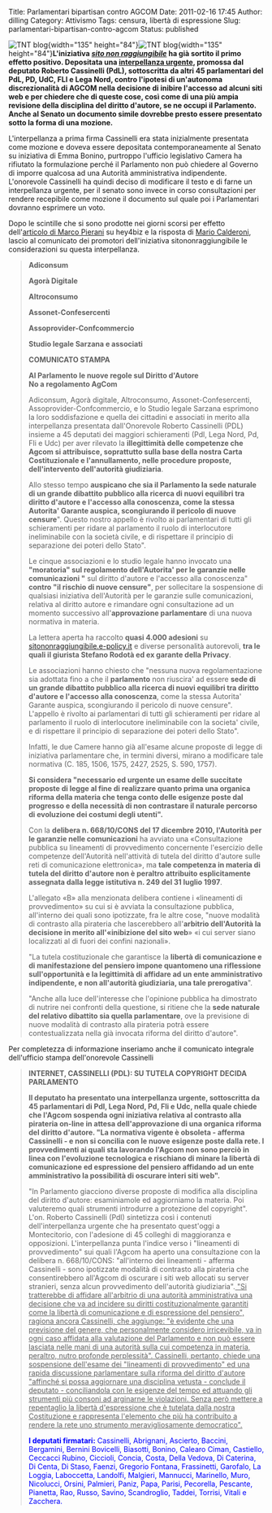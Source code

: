 Title: Parlamentari bipartisan contro AGCOM
Date: 2011-02-16 17:45
Author: dilling
Category: Attivismo
Tags: censura, libertà di espressione
Slug: parlamentari-bipartisan-contro-agcom
Status: published

![TNT blog](http://blog.tntvillage.scambioetico.org/wp-content/uploads/2011/02/1582630_agcom.jpg){width="135" height="84"}![TNT blog](http://www.sterpa.it/wp-content/uploads/2011/02/camera_deputati_logo.png){width="135" height="84"}**L'iniziativa [*sito non raggiungibile*](http://sitononraggiungibile.e-policy.it) ha già sortito il primo effetto positivo. Depositata una [interpellanza urgente](http://blog.tntvillage.scambioetico.org/wp-content/uploads/2011/02/interpellanza.pdf), promossa dal deputato Roberto Cassinelli (PdL), sottoscritta da altri 45 parlamentari del PdL, PD, UdC, FLI e Lega Nord, contro l'ipotesi di un'autonoma discrezionalità di AGCOM nella decisione di inibire l'accesso ad alcuni siti web e per chiedere che di queste cose, così come di una più ampia revisione della disciplina del diritto d'autore, se ne occupi il Parlamento. Anche al Senato un documento simile dovrebbe presto essere presentato sotto la forma di una mozione.**

**<!--more-->**

L'interpellanza a prima firma Cassinelli era stata inizialmente presentata come mozione e doveva essere depositata contemporaneamente al Senato su iniziativa di Emma Bonino, purtroppo l'ufficio legislativo Camera ha rifiutato la formulazione perché il Parlamento non può chiedere al Governo di imporre qualcosa ad una Autorità amministrativa indipendente. L'onorevole Cassinelli ha quindi deciso di modificare il testo e di farne un interpellanza urgente, per il senato sono invece in corso consultazioni per rendere recepibile come mozione il documento sul quale poi i Parlamentari dovranno esprimere un voto.

Dopo le scintille che si sono prodotte nei giorni scorsi per effetto dell'[articolo di Marco Pierani](http://www.key4biz.it/News/2011/02/14/Policy/Marco_Pierani_diritto_d_autore_agcom_fimi_Confindustria_Cultura_Italia_walled_garden.html) su hey4biz e la risposta di [Mario Calderoni](http://www.key4biz.it/News/2011/02/15/Policy/Marco_Pierani_diritto_d_autore_agcom_audiovisivo_proprieta_intellettuale_contenuti_online_privacy.html), lascio al comunicato dei promotori dell'iniziativa sitononraggiungibile le considerazioni su questa interpellanza.

> **Adiconsum**
>
> **Agorà Digitale**
>
> **Altroconsumo**
>
> **Assonet-Confesercenti**
>
> **Assoprovider-Confcommercio**
>
> **Studio legale Sarzana e associati**
>
> **COMUNICATO STAMPA**
>
> **Al Parlamento le nuove regole sul Diritto d'Autore  
> No a regolamento AgCom**
>
> Adiconsum, Agorà digitale, Altroconsumo, Assonet-Confesercenti, Assoprovider-Confcommercio, e lo Studio legale Sarzana esprimono la loro soddisfazione e quella dei cittadini e associati in merito alla interpellanza presentata dall'Onorevole Roberto Cassinelli (PDL) insieme a 45 deputati dei maggiori schieramenti (Pdl, Lega Nord, Pd, Fli e Udc) per aver rilevato la **illegittimità delle competenze che Agcom si attribuisce, soprattutto sulla base della nostra Carta Costituzionale e l'annullamento, nelle procedure proposte, dell'intervento dell'autorità giudiziaria**.
>
> Allo stesso tempo **auspicano che sia il Parlamento la sede naturale di un grande dibattito pubblico alla ricerca di nuovi equilibri tra diritto d'autore e l'accesso alla conoscenza, come la stessa Autorita' Garante auspica, scongiurando il pericolo di nuove censure**". Questo nostro appello è rivolto ai parlamentari di tutti gli schieramenti per ridare al parlamento il ruolo di interlocutore ineliminabile con la società civile, e di rispettare il principio di separazione dei poteri dello Stato".
>
> Le cinque associazioni e lo studio legale hanno invocato una **"moratoria" sul regolamento dell'Autorita' per le garanzie nelle comunicazioni "** sul diritto d'autore e l'accesso alla conoscenza" **contro "il rischio di nuove censure"**, per sollecitare la sospensione di qualsiasi iniziativa dell'Autorità per le garanzie sulle comunicazioni, relativa al diritto autore e rimandare ogni consultazione ad un momento successivo all'**approvazione parlamentare** di una nuova normativa in materia.
>
> La lettera aperta ha raccolto **quasi 4.000 adesioni** su [sitononraggiungibile.e-policy.it](sitononraggiungibile.e-policy.it) e diverse personalità autorevoli, **tra le quali il giurista Stefano Rodotà ed ex garante della Privacy**.
>
> Le associazioni hanno chiesto che "nessuna nuova regolamentazione sia adottata fino a che il **parlamento** non riuscira' ad essere **sede di un grande dibattito pubblico alla ricerca di nuovi equilibri tra diritto d'autore e l'accesso alla conoscenza**, come la stessa Autorita' Garante auspica, scongiurando il pericolo di nuove censure". L'appello è rivolto ai parlamentari di tutti gli schieramenti per ridare al parlamento il ruolo di interlocutore ineliminabile con la societa' civile, e di rispettare il principio di separazione dei poteri dello Stato".
>
> Infatti, le due Camere hanno già all'esame alcune proposte di legge di iniziativa parlamentare che, in termini diversi, mirano a modificare tale normativa (C. 185, 1506, 1575, 2427, 2525, S. 590, 1757).
>
> **Si considera "necessario ed urgente un esame delle succitate proposte di legge al fine di realizzare quanto prima una organica riforma della materia che tenga conto delle esigenze poste dal progresso e della necessità di non contrastare il naturale percorso di evoluzione dei costumi degli utenti".**
>
> Con la **delibera n. 668/10/CONS del 17 dicembre 2010, l'Autorità per le garanzie nelle comunicazioni** ha avviato una «Consultazione pubblica su lineamenti di provvedimento concernente l'esercizio delle competenze dell'Autorità nell'attività di tutela del diritto d'autore sulle reti di comunicazione elettronica», ma **tale competenza in materia di tutela del diritto d'autore non è peraltro attribuito esplicitamente assegnata dalla legge istitutiva n. 249 del 31 luglio 1997**.
>
> L'allegato «B» alla menzionata delibera contiene i «lineamenti di provvedimento» su cui si è avviata la consultazione pubblica, all'interno dei quali sono ipotizzate, fra le altre cose, "nuove modalità di contrasto alla pirateria che lascerebbero all'**arbitrio dell'Autorità la decisione in merito all'«inibizione del sito web**» «i cui server siano localizzati al di fuori dei confini nazionali».
>
> "La tutela costituzionale che garantisce la **libertà di comunicazione e di manifestazione del pensiero impone quantomeno una riflessione sull'opportunità e la legittimità di affidare ad un ente amministrativo indipendente, e non all'autorità giudiziaria, una tale prerogativa**".
>
> "Anche alla luce dell'interesse che l'opinione pubblica ha dimostrato di nutrire nei confronti della questione, si ritiene che la **sede naturale del relativo dibattito sia quella parlamentare**, ove la previsione di nuove modalità di contrasto alla pirateria potrà essere contestualizzata nella già invocata riforma del diritto d'autore".

Per completezza di informazione inseriamo anche il comunicato integrale dell'ufficio stampa dell'onorevole Cassinelli

> **INTERNET, CASSINELLI (PDL): SU TUTELA COPYRIGHT DECIDA PARLAMENTO**
>
> **Il deputato ha presentato una interpellanza urgente, sottoscritta da 45 parlamentari di Pdl, Lega Nord, Pd, Fli e Udc, nella quale chiede che l'Agcom sospenda ogni iniziativa relativa al contrasto alla pirateria on-line in attesa dell'approvazione di una organica riforma del diritto d'autore. "La normativa vigente è obsoleta - afferma Cassinelli - e non si concilia con le nuove esigenze poste dalla rete. I provvedimenti ai quali sta lavorando l'Agcom non sono perciò in linea con l'evoluzione tecnologica e rischiano di minare la libertà di comunicazione ed espressione del pensiero affidando ad un ente amministrativo la possibilità di oscurare interi siti web".**
>
> "In Parlamento giacciono diverse proposte di modifica alla disciplina del diritto d'autore: esaminiamole ed aggiorniamo la materia. Poi valuteremo quali strumenti introdurre a protezione del copyright". L'on. Roberto Cassinelli (Pdl) sintetizza così i contenuti dell'interpellanza urgente che ha presentato quest'oggi a Montecitorio, con l'adesione di 45 colleghi di maggioranza e opposizioni. L'interpellanza punta l'indice verso i "lineamenti di provvedimento" sui quali l'Agcom ha aperto una consultazione con la delibera n. 668/10/CONS: "all'interno dei lineamenti - afferma Cassinelli - sono ipotizzate modalità di contrasto alla pirateria che consentirebbero all'Agcom di oscurare i siti web allocati su server stranieri, senza alcun provvedimento dell'autorità giudiziaria".<span style="text-decoration: underline;"> "Si tratterebbe di affidare all'arbitrio di una autorità amministrativa una decisione che va ad incidere su diritti costituzionalmente garantiti come la libertà di comunicazione e di espressione del pensiero", ragiona ancora Cassinelli, che aggiunge: "è evidente che una previsione del genere, che personalmente considero irricevibile, va in ogni caso affidata alla valutazione del Parlamento e non può essere lasciata nelle mani di una autorità sulla cui competenza in materia, peraltro, nutro profonde perplessità". Cassinelli, pertanto, chiede una sospensione dell'esame dei "lineamenti di provvedimento" ed una rapida discussione parlamentare sulla riforma del diritto d'autore "affinché si possa aggiornare una disciplina vetusta - conclude il deputato - conciliandola con le esigenze del tempo ed attuando gli strumenti più consoni ad arginarne le violazioni. Senza però mettere a repentaglio la libertà d'espressione che è tutelata dalla nostra Costituzione e rappresenta l'elemento che più ha contribuito a rendere la rete uno strumento meravigliosamente democratico".</span>
>
> <span style="color: #0000ff;">**I deputati firmatari:** Cassinelli, Abrignani, Ascierto, Baccini, Bergamini, Bernini Bovicelli, Biasotti, Bonino, Calearo Ciman, Castiello, Ceccacci Rubino, Ciccioli, Concia, Costa, Della Vedova, Di Caterina, Di Centa, Di Staso, Faenzi, Gregorio Fontana, Frassinetti, Garofalo, La Loggia, Laboccetta, Landolfi, Malgieri, Mannucci, Marinello, Muro, Nicolucci, Orsini, Palmieri, Paniz, Papa, Parisi, Pecorella, Pescante, Pianetta, Rao, Russo, Savino, Scandroglio, Taddei, Torrisi, Vitali e Zacchera.</span>
